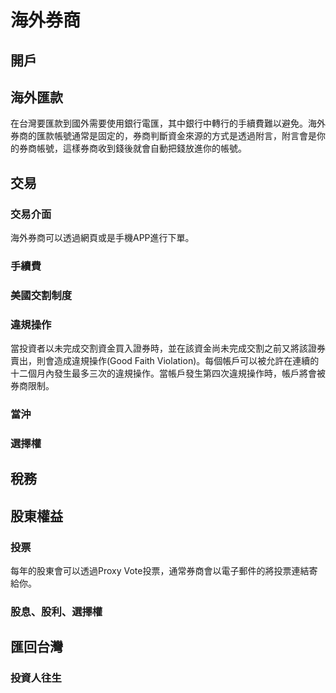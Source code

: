 # 海外券商
## 開戶
## 海外匯款
在台灣要匯款到國外需要使用銀行電匯，其中銀行中轉行的手續費難以避免。海外券商的匯款帳號通常是固定的，券商判斷資金來源的方式是透過附言，附言會是你的券商帳號，這樣券商收到錢後就會自動把錢放進你的帳號。
## 交易
### 交易介面
海外券商可以透過網頁或是手機APP進行下單。
### 手續費
### 美國交割制度
### 違規操作
當投資者以未完成交割資金買入證券時，並在該資金尚未完成交割之前又將該證券賣出，則會造成違規操作(Good Faith Violation)。每個帳戶可以被允許在連續的十二個月內發生最多三次的違規操作。當帳戶發生第四次違規操作時，帳戶將會被券商限制。
### 當沖
### 選擇權
## 稅務
## 股東權益
### 投票
每年的股東會可以透過Proxy Vote投票，通常券商會以電子郵件的將投票連結寄給你。
### 股息、股利、選擇權
## 匯回台灣
### 投資人往生
